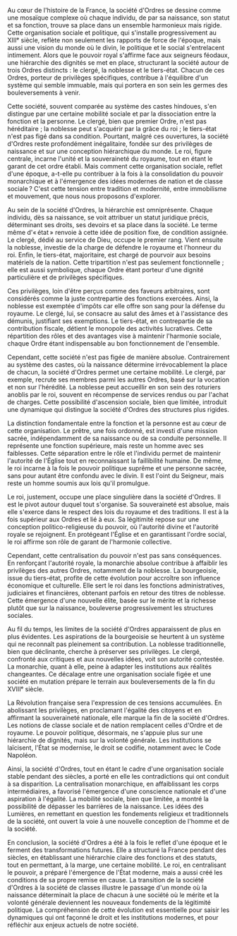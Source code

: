 Au cœur de l'histoire de la France, la société d'Ordres se dessine comme une mosaïque complexe où chaque individu, de par sa naissance, son statut et sa fonction, trouve sa place dans un ensemble harmonieux mais rigide. Cette organisation sociale et politique, qui s'installe progressivement au XIIIᵉ siècle, reflète non seulement les rapports de force de l'époque, mais aussi une vision du monde où le divin, le politique et le social s'entrelacent intimement. Alors que le pouvoir royal s'affirme face aux seigneurs féodaux, une hiérarchie des dignités se met en place, structurant la société autour de trois Ordres distincts : le clergé, la noblesse et le tiers-état. Chacun de ces Ordres, porteur de privilèges spécifiques, contribue à l'équilibre d'un système qui semble immuable, mais qui portera en son sein les germes des bouleversements à venir.

Cette société, souvent comparée au système des castes hindoues, s'en distingue par une certaine mobilité sociale et par la dissociation entre la fonction et la personne. Le clergé, bien que premier Ordre, n'est pas héréditaire ; la noblesse peut s'acquérir par la grâce du roi ; le tiers-état n'est pas figé dans sa condition. Pourtant, malgré ces ouvertures, la société d'Ordres reste profondément inégalitaire, fondée sur des privilèges de naissance et sur une conception hiérarchique du monde. Le roi, figure centrale, incarne l'unité et la souveraineté du royaume, tout en étant le garant de cet ordre établi. Mais comment cette organisation sociale, reflet d'une époque, a-t-elle pu contribuer à la fois à la consolidation du pouvoir monarchique et à l'émergence des idées modernes de nation et de classe sociale ? C'est cette tension entre tradition et modernité, entre immobilisme et mouvement, que nous nous proposons d'explorer.

Au sein de la société d'Ordres, la hiérarchie est omniprésente. Chaque individu, dès sa naissance, se voit attribuer un statut juridique précis, déterminant ses droits, ses devoirs et sa place dans la société. Le terme même d'« état » renvoie à cette idée de position fixe, de condition assignée. Le clergé, dédié au service de Dieu, occupe le premier rang. Vient ensuite la noblesse, investie de la charge de défendre le royaume et l'honneur du roi. Enfin, le tiers-état, majoritaire, est chargé de pourvoir aux besoins matériels de la nation. Cette tripartition n'est pas seulement fonctionnelle ; elle est aussi symbolique, chaque Ordre étant porteur d'une dignité particulière et de privilèges spécifiques.

Ces privilèges, loin d'être perçus comme des faveurs arbitraires, sont considérés comme la juste contrepartie des fonctions exercées. Ainsi, la noblesse est exemptée d'impôts car elle offre son sang pour la défense du royaume. Le clergé, lui, se consacre au salut des âmes et à l'assistance des démunis, justifiant ses exemptions. Le tiers-état, en contrepartie de sa contribution fiscale, détient le monopole des activités lucratives. Cette répartition des rôles et des avantages vise à maintenir l'harmonie sociale, chaque Ordre étant indispensable au bon fonctionnement de l'ensemble.

Cependant, cette société n'est pas figée de manière absolue. Contrairement au système des castes, où la naissance détermine irrévocablement la place de chacun, la société d'Ordres permet une certaine mobilité. Le clergé, par exemple, recrute ses membres parmi les autres Ordres, basé sur la vocation et non sur l'hérédité. La noblesse peut accueillir en son sein des roturiers anoblis par le roi, souvent en récompense de services rendus ou par l'achat de charges. Cette possibilité d'ascension sociale, bien que limitée, introduit une dynamique qui distingue la société d'Ordres des structures plus rigides.

La distinction fondamentale entre la fonction et la personne est au cœur de cette organisation. Le prêtre, une fois ordonné, est investi d'une mission sacrée, indépendamment de sa naissance ou de sa conduite personnelle. Il représente une fonction supérieure, mais reste un homme avec ses faiblesses. Cette séparation entre le rôle et l'individu permet de maintenir l'autorité de l'Église tout en reconnaissant la faillibilité humaine. De même, le roi incarne à la fois le pouvoir politique suprême et une personne sacrée, sans pour autant être confondu avec le divin. Il est l'oint du Seigneur, mais reste un homme soumis aux lois qu'il promulgue.

Le roi, justement, occupe une place singulière dans la société d'Ordres. Il est le pivot autour duquel tout s'organise. Sa souveraineté est absolue, mais elle s'exerce dans le respect des lois du royaume et des traditions. Il est à la fois supérieur aux Ordres et lié à eux. Sa légitimité repose sur une conception politico-religieuse du pouvoir, où l'autorité divine et l'autorité royale se rejoignent. En protégeant l'Église et en garantissant l'ordre social, le roi affirme son rôle de garant de l'harmonie collective.

Cependant, cette centralisation du pouvoir n'est pas sans conséquences. En renforçant l'autorité royale, la monarchie absolue contribue à affaiblir les privilèges des autres Ordres, notamment de la noblesse. La bourgeoisie, issue du tiers-état, profite de cette évolution pour accroître son influence économique et culturelle. Elle sert le roi dans les fonctions administratives, judiciaires et financières, obtenant parfois en retour des titres de noblesse. Cette émergence d'une nouvelle élite, basée sur le mérite et la richesse plutôt que sur la naissance, bouleverse progressivement les structures sociales.

Au fil du temps, les limites de la société d'Ordres apparaissent de plus en plus évidentes. Les aspirations de la bourgeoisie se heurtent à un système qui ne reconnaît pas pleinement sa contribution. La noblesse traditionnelle, bien que déclinante, cherche à préserver ses privilèges. Le clergé, confronté aux critiques et aux nouvelles idées, voit son autorité contestée. La monarchie, quant à elle, peine à adapter les institutions aux réalités changeantes. Ce décalage entre une organisation sociale figée et une société en mutation prépare le terrain aux bouleversements de la fin du XVIIIᵉ siècle.

La Révolution française sera l'expression de ces tensions accumulées. En abolissant les privilèges, en proclamant l'égalité des citoyens et en affirmant la souveraineté nationale, elle marque la fin de la société d'Ordres. Les notions de classe sociale et de nation remplacent celles d'Ordre et de royaume. Le pouvoir politique, désormais, ne s'appuie plus sur une hiérarchie de dignités, mais sur la volonté générale. Les institutions se laïcisent, l'État se modernise, le droit se codifie, notamment avec le Code Napoléon.

Ainsi, la société d'Ordres, tout en étant le cadre d'une organisation sociale stable pendant des siècles, a porté en elle les contradictions qui ont conduit à sa disparition. La centralisation monarchique, en affaiblissant les corps intermédiaires, a favorisé l'émergence d'une conscience nationale et d'une aspiration à l'égalité. La mobilité sociale, bien que limitée, a montré la possibilité de dépasser les barrières de la naissance. Les idées des Lumières, en remettant en question les fondements religieux et traditionnels de la société, ont ouvert la voie à une nouvelle conception de l'homme et de la société.

En conclusion, la société d'Ordres a été à la fois le reflet d'une époque et le ferment des transformations futures. Elle a structuré la France pendant des siècles, en établissant une hiérarchie claire des fonctions et des statuts, tout en permettant, à la marge, une certaine mobilité. Le roi, en centralisant le pouvoir, a préparé l'émergence de l'État moderne, mais a aussi créé les conditions de sa propre remise en cause. La transition de la société d'Ordres à la société de classes illustre le passage d'un monde où la naissance déterminait la place de chacun à une société où le mérite et la volonté générale deviennent les nouveaux fondements de la légitimité politique. La compréhension de cette évolution est essentielle pour saisir les dynamiques qui ont façonné le droit et les institutions modernes, et pour réfléchir aux enjeux actuels de notre société.